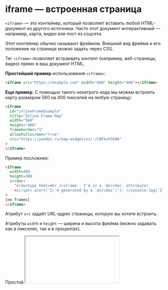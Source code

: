 # iframe — встроенная страница

`<iframe>` — это контейнер, который позволяет вставить любой HTML-документ из другого источника. Часто этот документ интерактивный — например, карта, видео или пост из соцсети.

Этот контейнер обычно называют фреймом. Внешний вид фрейма и его положение на странице можно задать через CSS.

Тег `<iframe>` позволяет встраивать контент (например, веб-страницы, видео) прямо в ваш документ HTML.

**Простейший пример** использования `<iframe>`:

```html
<iframe src="https://example.com" width="600" height="400"></iframe>
```

**Еще пример**. С помощью такого нехитрого кода мы можем встроить карту размером 560 на 400 пикселей на любую страницу:
```html
<iframe
  id="inlineFrameExample"
  title="Inline Frame Map"
  width="560"
  height="400"
  frameborder="1"
  allowfullscreen="true"
  src="https://yandex.ru/map-widget/v1/-/CBFkaYSE0A"
>
</iframe>
```

Пример посложнее:
```html
<iframe
  width=400 
  height=300
  srcdoc=
    "<!doctype html><hr />iframe - I'm in a `@srcdoc` attribute!
    <script> alert('I\'m generated by a `@srcdoc`!'); //console.log('I\'m generated by a @srcdoc!');</script>"
>
[no frames]
</iframe>
```

Атрибут `src` задаёт URL-адрес страницы, которую вы хотите встроить.

Атрибуты `width` и `height` — ширина и высота фрейма (можно задавать как в пикселях, так и в процентах).

Простой <iframe>

В этом примере страница [https://example.org](https://example.org) встраивается в `iframe`. Это распространенный вариант использования `iframe`: 
встраивание контента с другого сайта.
```html
<iframe
  title="iframe Простой пример"
  width="400"
  height="300">
  src="https://example.org"
</iframe>
```

### Как понять

`<iframe>` можно представить как «окно» или фрейм, через которое на вашей странице можно увидеть любое содержимое с других сайтов. Это значит, что если карту, видео, пост или другой элемент удалят с оригинального сайта, он пропадёт и с вашей страницы. Останется только пустое место или надпись вроде «Контент недоступен».

Встраивать файлы можно либо по ссылке с помощью атрибута `src`, либо целиком HTML-код файла с помощью `srcdoc`.


## Все атрибуты

`src` — URL-адрес файла, который вы встраиваете.

`srcdoc` — позволяет встроить HTML-код целиком, так что браузеру не придётся подгружать что-то по внешней ссылке. Если используется этот атрибут, то ссылка `src` игнорируется.

`sandbox`

`sandbox` — ограничивает определённые действия и функции встраиваемого документа. Это важный атрибут с точки зрения безопасности. Он позволяет контролировать, какие активности разрешены внутри `<iframe>`. 

Возможные значечения атрибута `sandbox`:
- `allow-forms` — позволяет отправлять формы внутри <iframe>.
- `allow-modals` — позволяет открывать модальные окна, которые мы все так не любим: вроде «Оставьте свой имейл» или «Не уходите так быстро! У вас товар в корзине». Обычно эти окна не дают пользоваться сайтом, пока их не закроешь.
- `allow-orientation-lock` — позволяет фиксировать горизонтальное или вертикальное положение экрана.
- `allow-pointer-lock` — позволяет (**сюрприз!**) блокировать указатель; позволяет пользователю управлять содержимым <iframe> с помощью курсора через Pointer Lock API.
- `allow-popups` — разрешает (**шок!**) показ всплывающих окон, вызванных с помощью window.open(), target="_blank" или showModalDialog().
- `allow-popups-to-escape-sandbox` — позволяет содержимому фрейма открывать новые окна. С этим параметром у таких окон не будет тех ограничений, которые есть у <iframe> с атрибутом sandbox.
- `allow-presentation` — разрешает использовать Presentation API.
- `allow-same-origin` — контент из <iframe> загружается по тем же правилам и с теми же ограничениями, что и страница, на которой он находится.
- `allow-scripts` — позволяет загружать скрипты. При этом всплывающие окна будут запрещены.
- `allow-top-navigation` — позволяет открывать ссылки, которые есть в <iframe>, в том же окне, в которое встроен фрейм.
- `allow-top-navigation-by-user-activation` — позволяет контенту из фрейма управлять страницей, на которой он находится. Но только по инициативе пользователя.

Если просто указать атрибут sandbox, то он применит сразу все возможные ограничения. Либо можно указать нужные ограничения в любом порядке через пробел:

`<iframe src="https://example.com" sandbox="allow-scripts allow-same-origin"></iframe>`

Значение allow-scripts разрешает выполнение скриптов внутри фрейма, а allow-same-origin позволяет фрейму обращаться к ресурсам его исходной страницы.

> Элементы `iframe` — это первый шаг к созданию хорошей структуры. Загрузка ненадежного компонента в `iframe` **обеспечивает определенную степень разделения между вашим приложением и содержимым,** которое вы хотите загрузить. **Содержимое в рамке не будет иметь доступа к DOM вашей страницы или данным**, которые вы сохранили локально, а также не сможет рисоваться в произвольных позициях на странице; его объем ограничен контуром кадра. Однако разделение не является действительно надежным. Содержимая страница **по-прежнему имеет ряд возможностей для раздражающего или вредоносного поведения**: *автоматическое воспроизведение видео, плагины и всплывающие окна* — это верхушка айсберга.

> Атрибут sandbox элемента `iframe` дает нам именно то, что нам нужно, **чтобы ужесточить ограничения на контент в фреймах**. Мы можем поручить браузеру загружать содержимое определенного фрейма в среде с низким уровнем привилегий, разрешая только подмножество возможностей, необходимых для выполнения любой работы.


`loading`

Атрибут `loading` может помочь с оптимизацией производительности и отложить загрузку `iframe` до тех пор, пока это не будет необходимо.

Можно использовать ленивую загрузку с поьощью атрибута `loading = "lazy"`, чтобы не замелять загрузку страницы:

```html
<iframe src="https://example.com" loading="lazy"></iframe>
```


`allowfullscreen, allowpaymentrequest`

Здесь всё просто и следует из названия:
- `allowfullscreen`: позволяет встроенному контенту открываться в полноэкранном режиме.
- `allowpaymentrequest`: позволяет встроенному контенту делать запросы на оплату.
    

`title`

Не забывайте об универсальных атрибутах, таких как `title`, которые способствуют улучшению доступности.

```html
<iframe src="https://example.com" title="Example Content"></iframe>
```


`name`

`name` — имя фрейма. Пригодится, чтобы создать ссылку, по которой новая страница будет открываться в нужном фрейме (в основном используется для ссылки на элемент в JavaScript).


`frameborder`

Атрибут/параметр `frameborder` (от англ. **frame border** ‒ «рамка кадра») *добавляет или удаляет рамку вокруг встроенного фрейма*.


## Стилизация

`<iframe>` можно стилизовать, как и любой другой элемент. Но помните, что стили вашей родительской страницы не применяются к содержимому `<iframe>`, и вы не сможете его стилизовать через CSS в родительском документе.
```html
iframe {
  border: none; 
}
```

## Отслеживание событий загрузки

Вы можете отслеживать событие load для <iframe>, чтобы знать, когда встроенный контент загружен.
```html
document.querySelector('iframe').addEventListener('load', function() {
  console.log('Iframe is loaded!'); 
});
```

# Встраивание исходного кода в `<iframe>`  c помощью `srcdoc`

```html
<article>
  <footer>Nine minutes ago, <i>jc</i> wrote:</footer>
  <iframe
    width="500"
    height="250"
    sandbox
    srcdoc=
      "<p>There are two ways to use the <code>iframe</code> element:</p>
      <ol>
      <li><a href=&quot;about:srcdoc#embed_another&quot;>To embed content from another page</a></li>
      <li><a href=&quot;about:srcdoc#embed_user&quot;>To embed user-generated content</a></li>
      </ol>
      <h2 id=&quot;embed_another&quot;>Embedding content from another page</h2>
      <p>Use the <code>src</code> attribute to specify the URL of the page to embed:</p>
      <pre><code>&amp;lt;iframe src=&quot;https://example.org&quot;&amp;gt;&amp;lt;/iframe&amp;gt;</code></pre>
      <h2 id=&quot;embed_user&quot;>Embedding user-generated content</h2>
      <p>Use the <code>srcdoc</code> attribute to specify the content to embed. This post is already an example!</p>"
>
</iframe>
</article>
```

Вот как писать escape-последовательности при использовании `srcdoc`:
- Сначала напишите HTML, экранируя все, что можно было бы экранировать в обычном HTML-документе (например, `<`, `>`, `&`, и т. д.).
- `&lt;` и `<` представляют собой один и тот же персонаж в `srcdoc` атрибут. Поэтому, чтобы сделать не нарушить escape-последовательность в документе HTML, **замените все амперсанды (`&`) на `&amp;`**. Например, `&lt;` становится `&amp;lt;`, а `&amp;` становится `&amp;amp;`.
- **Замените все двойные кавычки `"` на `&quot;`** чтобы предотвратить srcdoc атрибут от преждевременного завершения (если вы используете одинарные кавычки `'` вместо этого вам следует заменить `'` на `&apos;`). Этот шаг происходит после предыдущего, **поэтому `&quot;` созданный на этом этапе, не становится `&amp;quot;`**.




# `src` и `srcdoc` в `iframe` HTML5: разница и применение

Атрибут `srcdoc` позволяет непосредственно встраивать HTML-содержимое в `<iframe>`, делая код более читаемым и интуитивным. 
В то же время атрибут src, использующий **Data URI**, требует преобразования HTML в формат URL, что может быть неудобно, 
особенно при работе с большими объемами данных. Использование `srcdoc` упрощает процесс и обеспечивает лучшую читаемость 
встроенного кода:

`srcdoc` пример использования:
```html
<iframe srcdoc="<p>Привет, мир!</p>"></iframe>
```

**Data URI** пример использования:
```html
<iframe src="data:text/html,<p>Привет, мир!</p>"></iframe>
```

Оба способа позволяют выводить текст "Привет, мир!" в `<iframe>`, однако `srcdoc` делает этот процесс более прямым 
и удобным для работы с HTML-контентом внутри `iframe`.


## Навигация по безопасности

Когда дело доходит до работы с ненадежным содержимым, srcdoc можно использовать в сочетании с атрибутом `sandbox` 
для обеспечения безопасности внутреннего содержимого. Стоит отметить, что поддержка srcdoc в старых браузерах может быть ограничена. 
Если для `<iframe>` заданы одновременно и `src`, и `srcdoc`, **преференция будет отдана `srcdoc`**, исключая запросы к внешним ресурсам.

Если вы используете **Internet Explorer 11, то `srcdoc` не будет поддерживаться**. Современные браузеры хорошо 
работают с `srcdoc`, делая его более безопасным для инлайн-содержимого. Тем не менее, использование `src` с **Data URI** 
может привлечь внимание злоумышленников, а также существуют ограничения на длину URL.


## Глубина содержимого – продвинутое управление

### Бесшовная интеграция и обход междоменных ограничений

`srcdoc` обеспечивает более плавное и прозрачное встраивание HTML-кода, исключая сложности с кодированием 
и увеличивая читабельность содержимого. Это позволяет создавать полноценные HTML-структуры внутри `<iframe>`, 
контролируя междоменные ограничения, которые могут возникнуть при использовании `src` с **Data URI**:

Пример использования `srcdoc` для встраивания:
```html
<iframe srcdoc="<style>h2 {color: red;}</style><h2>Стилизованный контент</h2>"></iframe>
```

### Работа с куками

Для `iframe` взаимодействие с куками может быть сложной задачей. Однако, `srcdoc` значительно облегчает этот процесс, 
предоставляя устойчивый контроль над куками. Использование `src` с **Data URI** требует учета ограничений по использованию кук 
в различных доменах, в то время как srcdoc является более надежным вариантом, работающим в рамках одного источника.

### Особенности браузеров

Важно учесть различия в поддержке `srcdoc` в разных браузерах, поскольку каждый из них может внести свои коррективы 
в работу с этим атрибутом. Например, Chrome работает с куками по-своему, и подход `srcdoc` приспосабливается к этой особенности. 
С другой стороны, использование src может столкнуться с особыми ограничениями браузера, такими как пределы длины URL и другие "тонкости".


## Не поддерживается браузером? Есть альтернативы

Если вам приходится работать со старыми браузерами, которые не поддерживают `srcdoc`, можно использовать методы передачи 
структурированных данных, такие как `postMessage` или серверные решения. Хотя они могут быть более сложными, 
они обеспечивают безопасность и возможность взаимодействия.

> Если браузер НЕ поддерживает атрибут `srcdoc`, вместо него будет отображаться файл, указанный в атрибуте `src` (если он присутствует).


Если браузер не поддерживает iframe, он будет отображать содержимое, включенное между открывающим тегом `<iframe> `
и закрывающим тегом `</ iframe>`.

Таким образом, вы всегда должны думать о том, чтобы разместить предупреждающее сообщение как запасной вариант для этих пользователей.
```html
<iframe>
  <p>Твой браузер устарел для отображения элемента iframe</p>
</iframe>
```


## Визуализация

`srcdoc` и `src` с **Data URI** в `<iframe>` можно представить как два разных способа упаковки багажа:

| Метод       | Техника упаковки багажа               | Описание                                         |
| --------------- | --------------------------------- |-------------------------------------------------|
| `srcdoc`        | Прямая упаковка                  | Предметы укладываются напрямую в чемодан      |
| `src=data`      | Упакованный чемодан               | Вставка уже упакованного чемодана в другой  |

Прямая упаковка `srcdoc` — объекты помещаются прямо в чемодан `iframe`:
```html
<iframe srcdoc="<p>Привет, inline!</p>"></iframe> // Мы прямо укладываем <p> в чемодан (iframe)
```

Упакованный чемодан `src=data` — чемодан уже упакован и помещается в другой:
```html
<iframe src="data:text/html;base64,PGgxPkhlbGxvLCBkYXRhIFVSSSE8L2gxPg=="></iframe> // Мы вкладываем упакованный объект (data URI) в большой чемодан
```

### Подход для больших объемов данных

Для работы с большим объемом HTML-содержимого рекомендуется предпочесть использование `srcdoc` вместо `src` с **Data URI**, 
чтобы избежать перегруженности атрибута. srcdoc является более эффективным выбором, потому что он отключает необходимость кодирования 
и декодирования больших объемов данных.

### Быстрая загрузка и пользовательский опыт

Содержимое, внедренное через `srcdoc`, загружается в процессе основной загрузки страницы, что **может улучшить показатели 
скорости загрузки**. Используйте `srcdoc` для ускорения загрузки встроенного контента и улучшения пользовательского опыта.
Обслуживание и поддержка

Отладка и поддержка становятся проще при использовании `srcdoc`, поскольку разработчики могут напрямую редактировать HTML 
непосредственно в родительском документе. Это облегчает рабочий процесс и способствует более плавному циклу разработки 
по сравнению с работой с заранее закодированными **data URI**.


# От <object> к <iframe> - другие технологии внедрения

Они позволяют встраивать в ваши веб-страницы самые разнообразные типы контента: 
`<iframe>`, `<embed>` и `<object>`. 

`<iframe>` предназначен для встраивания других веб-страниц, а `<embed>` и `<object>` позволяют встраивать **PDF-файлы**, 
**SVG** и даже **Flash** - устаревшую технологию, которую вы всё равно иногда увидите.

Не так давно (конец 90-х, начало 2000-х годов) технологии плагинов, такие как **Java-апплеты** и **Flash**, 
стали очень популярными - это позволило веб-разработчикам встраивать богатый контент в веб-страницы, 
такие как видео и анимации, которые просто не были доступны только через HTML. Внедрение этих технологий 
осуществлялось посредством таких элементов, как `<object>` и менее используемого `<embed>`, 
и они были очень полезны в то время. С тех пор они вышли из моды из-за многих проблем, включая доступность, 
безопасность, размер файла и многое другое; в наши дни большинство мобильных устройств больше не поддерживают такие плагины, 
и поддержка на компьютерах также уменьшается.

Наконец, появился элемент `<iframe>` (наряду с другими способами встраивания контента, например `<canvas>`, `<video>` и т. д. ) 
Он позволяет встраивать целый веб-документ внутри другого, как если бы это был <img> или другой подобный элемент, 
и сегодня используется повсеместно.

Существует много других технологий, которые включают в себя внедрение внешнего контента, 
например `<video>`, `<audio>` и `<img>`, но есть и другие. 
Например, `<canvas>` **для 2D-и 3D-графики, сгенерированной JavaScript**, 
и `<svg>` **для встраивания векторной графики**.




### Полезные ссылки

[Спецификация](https://html.spec.whatwg.org/multipage/iframe-embed-object.html#the-iframe-element)

[Дока iframe](https://doka.guide/html/iframe/)

[Доктайп iframe](https://htmlacademy.ru/blog/html-tags/iframe)

[От <object> к <iframe> - другие технологии внедрения MDN](https://developer.mozilla.org/ru/docs/Learn/HTML/Multimedia_and_embedding/Other_embedding_technologies)

[<iframe>: элемент встроенного фрейма MDN](https://developer.mozilla.org/en-US/docs/Web/HTML/Element/iframe#a_simple_iframe)

